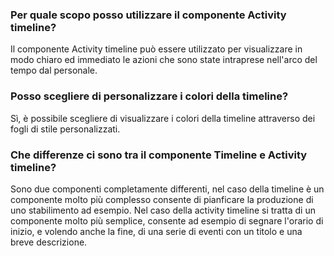 ### **Per quale scopo posso utilizzare il componente Activity timeline?**

Il componente Activity timeline può essere utilizzato per visualizzare in modo chiaro ed immediato le azioni che sono state intraprese nell'arco del tempo dal personale.

### **Posso scegliere di personalizzare i colori della timeline?**

Sì, è possibile scegliere di visualizzare i colori della timeline attraverso dei fogli di stile personalizzati.

### **Che differenze ci sono tra il componente Timeline e Activity timeline?**

Sono due componenti completamente differenti, nel caso della timeline è un componente molto più complesso consente di pianficare la produzione di uno stabilimento ad esempio.
Nel caso della activity timeline si tratta di un componente molto più semplice, consente ad esempio di segnare l'orario di inizio, e volendo anche la fine, di una serie di eventi con un titolo e una breve descrizione.
